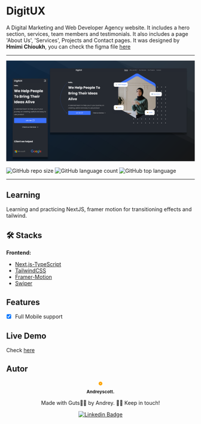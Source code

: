 # DigitUX

A Digital Marketing and Web Developer Agency website. It includes a hero section, services, team members and testimonials. It also includes a page 'About Us', 'Services', Projects and Contact pages. It was designed by **Hmimi Chioukh**, you can check the figma file [here](<https://www.figma.com/file/oCVR7T1gYq6qjxcDRAFnUD/Web-agency-%2F-Portfolio-(Community)?node-id=142%3A2478&t=XTC79ajs5u5WNyUz-0>)

---

![image](/docs/title_banner-2.png)

![GitHub repo size](https://img.shields.io/github/repo-size/felpfsf/digitux) ![GitHub language count](https://img.shields.io/github/languages/count/andreyscott/digital-agency) ![GitHub top language](https://img.shields.io/github/languages/top/felpfsf/digitux)

---

## Learning

Learning and practicing NextJS, framer motion for transitioning effects and tailwind.

## 🛠 Stacks

**Frontend:**

- [Next.js-TypeScript](https://nextjs.org/)
- [TailwindCSS](https://tailwindcss.com/)
- [Framer-Motion](https://www.framer.com/motion/)
- [Swiper](https://swiperjs.com/)

## Features

- [x] Full Mobile support

## Live Demo

Check [here](https://digitux.vercel.app/)

## Autor

<div align='center'>

 <img style="border:4px solid orange; border-radius: 100%; padding:1px;" src="https://github.com/andreyscott.png" width="100px;" alt=""/>
 <br />
 <sub><b>Andreyscott.</b></sub>

Made with Guts🐱‍👤 by Andrey. 👋🏽 Keep in touch!

[![Linkedin Badge](https://img.shields.io/badge/-Andrey-blue?style=flat-square&logo=Linkedin&logoColor=white&link=https://www.linkedin.com/in/andrew-irorere/)](https://www.linkedin.com/in/andrew-irorere/)

</div>
